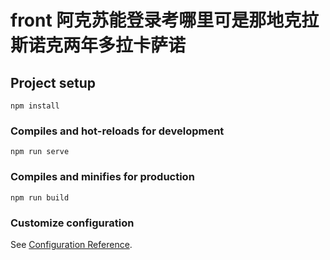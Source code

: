 # front 阿克苏能登录考哪里可是那地克拉斯诺克两年多拉卡萨诺

## Project setup
```
npm install
```

### Compiles and hot-reloads for development
```
npm run serve
```

### Compiles and minifies for production
```
npm run build
```

### Customize configuration
See [Configuration Reference](https://cli.vuejs.org/config/).
